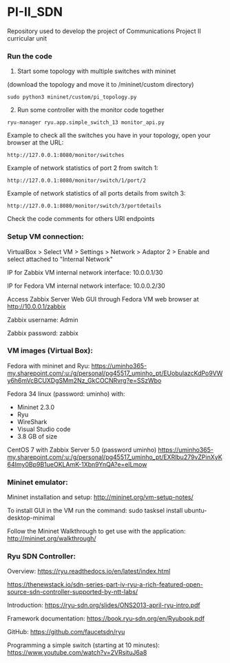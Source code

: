 # PI-II_SDN
Repository used to develop the project of Communications Project II curricular unit

### Run the code

1. Start some topology with multiple switches with mininet

(download the topology and move it to /mininet/custom directory)

```sudo python3 mininet/custom/pi_topology.py``` 

2. Run some controller with the monitor code together

```ryu-manager ryu.app.simple_switch_13 monitor_api.py```

Example to check all the switches you have in your topology, open your browser at the URL: 

```http://127.0.0.1:8080/monitor/switches```

Example of network statistics of port 2 from switch 1:

```http://127.0.0.1:8080/monitor/switch/1/port/2```


Example of network statistics of all ports details from switch 3:

```http://127.0.0.1:8080/monitor/switch/3/portdetails```


Check the code comments for others URI endpoints

### Setup VM connection:

VirtualBox > Select VM > Settings > Network > Adaptor 2 > Enable and select attached to "Internal Network"

IP for Zabbix VM internal network interface: 10.0.0.1/30

IP for Fedora VM internal network interface: 10.0.0.2/30

Access Zabbix Server Web GUI through Fedora VM web browser at http://10.0.0.1/zabbix

Zabbix username: Admin

Zabbix password: zabbix

### VM images (Virtual Box): 

Fedora with mininet and Ryu:
https://uminho365-my.sharepoint.com/:u:/g/personal/pg45517_uminho_pt/EUobulazcKdPo9VWy6h6mVcBCUXDgSMm2Nz_GkCOCNRvrg?e=SSzWbo

Fedora 34 linux (password: uminho) with:
 * Mininet 2.3.0
 * Ryu
 * WireShark
 * Visual Studio code
 * 3.8 GB of size

CentOS 7 with Zabbix Server 5.0 (password uminho)
https://uminho365-my.sharepoint.com/:u:/g/personal/pg45517_uminho_pt/EXRlbu279vZPinXyK64Imy0Bp9B1ueOKLAmK-1Xbn9YnQA?e=elLmow

### Mininet emulator:

Mininet installation and setup: http://mininet.org/vm-setup-notes/

To install GUI in the VM run the command:
sudo tasksel install ubuntu-desktop-minimal

Follow the Mininet Walkthrough to get use with the application:
http://mininet.org/walkthrough/

### Ryu SDN Controller:

Overview: https://ryu.readthedocs.io/en/latest/index.html

https://thenewstack.io/sdn-series-part-iv-ryu-a-rich-featured-open-source-sdn-controller-supported-by-ntt-labs/

Introduction: https://ryu-sdn.org/slides/ONS2013-april-ryu-intro.pdf

Framework documentation: https://book.ryu-sdn.org/en/Ryubook.pdf

GitHub: https://github.com/faucetsdn/ryu

Programming a simple switch (starting at 10 minutes): https://www.youtube.com/watch?v=2VRsituJ6a8
